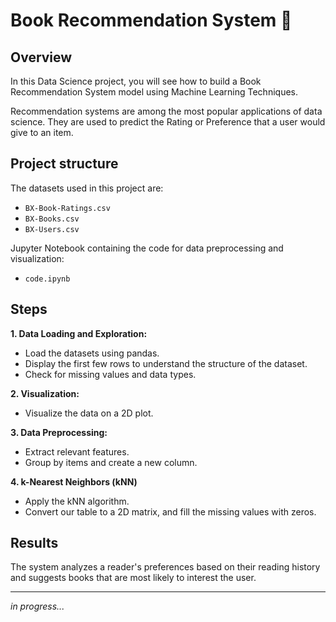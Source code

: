 # Book Recommendation System 📖
## Overview

In this Data Science project, you will see how to build a Book Recommendation System model using Machine Learning Techniques.

Recommendation systems are among the most popular applications of data science. They are used to predict the Rating or Preference that a user would give to an item.

## Project structure
The datasets used in this project are:
- `BX-Book-Ratings.csv`
- `BX-Books.csv`
- `BX-Users.csv`

Jupyter Notebook containing the code for data preprocessing and visualization:

- `code.ipynb`

## Steps

**1. Data Loading and Exploration:**
   - Load the datasets using pandas.
   - Display the first few rows to understand the structure of the dataset.
   - Check for missing values and data types.

**2. Visualization:**
   - Visualize the data on a 2D plot.

**3. Data Preprocessing:**
   - Extract relevant features.
   - Group by items and create a new column.

**4. k-Nearest Neighbors (kNN)**
   - Apply the kNN algorithm.
   - Convert our table to a 2D matrix, and fill the missing values with zeros.

## Results

The system analyzes a reader's preferences based on their reading history and suggests books that are most likely to interest the user.
____________________________________________________________________

_in progress..._




<!--
ctrl + E --для цитирования кода
-->
